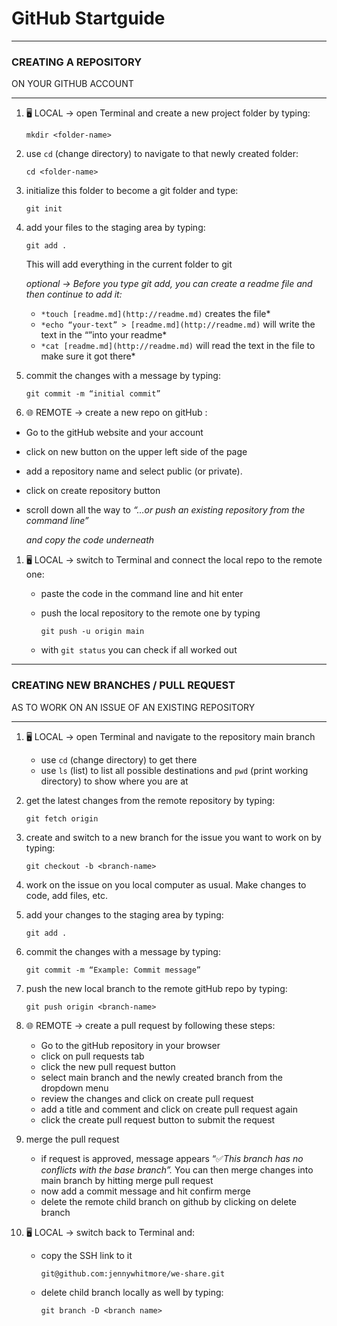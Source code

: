 # GitHub Startguide

____________________________________________________________________________

### CREATING A REPOSITORY

ON YOUR GITHUB ACCOUNT

____________________________________________________________________________

1.  🖥️ LOCAL → open Terminal and create a new project folder by typing: 
    
    `mkdir <folder-name>`
    
2. use `cd` (change directory) to navigate to that newly created folder:
    
    `cd <folder-name>`
    
3. initialize this folder to become a git folder and type:
    
    `git init`
    
4. add your files to the staging area by typing:
    
    `git add .`
    
    This will add everything in the current folder to git
    
     *optional → Before you type git add, you can create a readme file and then continue to add it:*
    
    - `*touch [readme.md](http://readme.md)` creates the file*
    - `*echo “your-text” > [readme.md](http://readme.md)`  will write the text in the “”into your readme*
    - `*cat [readme.md](http://readme.md)` will read the text in the file to make sure it got there*
5. commit the changes with a message by typing:
    
    `git commit -m “initial commit”`
    

 6. 🌐 REMOTE → create a new repo on gitHub :

- Go to the gitHub website and your account
- click on new button on the upper left side of the page
- add a repository name and select public (or private).
- click on create repository button
- scroll down all the way to *“…or push an existing repository from the command line”*
    
    *and copy the code underneath*
    

1.  🖥️ LOCAL → switch to Terminal and connect the local repo to the remote one: 
    - paste the code in the command line and hit enter
    - push the local repository to the remote one by typing
        
        `git push -u origin main`
        
    - with `git status` you can check if all worked out
    

____________________________________________________________________________

### CREATING NEW BRANCHES / PULL REQUEST

AS TO WORK ON AN ISSUE OF AN EXISTING REPOSITORY

____________________________________________________________________________

1.  🖥️ LOCAL → open Terminal and navigate to the repository main branch 
    - use `cd` (change directory) to get there
    - use `ls` (list) to list all possible destinations and                                                                             `pwd` (print working directory) to show where you are at
2. get the latest changes from the remote repository by typing:
    
    `git fetch origin`
    
3. create and switch to a new branch for the issue you want to work on by typing:
    
    `git checkout -b <branch-name>`
    
4. work on the issue on you local computer as usual. Make changes to code, add files, etc.
5. add your changes to the staging area by typing:
    
    `git add .`
    
6. commit the changes with a message by typing:
    
    `git commit -m “Example: Commit message”`
    
7. push the new local branch to the remote gitHub repo by typing:
    
    `git push origin <branch-name>`
    
8. 🌐 REMOTE → create a pull request by following these steps:
    - Go to the gitHub repository in your browser
    - click on pull requests tab
    - click the new pull request button
    - select main branch and the newly created branch from the dropdown menu
    - review the changes and click on create pull request
    - add a title and comment and  click on create pull request again
    - click the create pull request button to submit the request
9. merge the pull request
    - if request is approved, message appears “✅*This branch has no conflicts with the base branch”.* You can then merge changes into main branch by hitting merge pull request
    - now add a commit message and hit confirm merge
    - delete the remote child branch on github by clicking on delete branch
10. 🖥️ LOCAL → switch back to Terminal and:
    - copy the SSH link to it
        
        `git@github.com:jennywhitmore/we-share.git` 
        
    - delete child branch locally as well by typing:
        
        `git branch -D <branch name>`